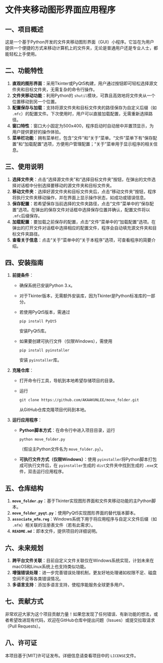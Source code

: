 
# 文件夹移动图形界面应用程序

## 一、项目概述

这是一个基于Python开发的文件夹移动图形界面（GUI）小程序。它旨在为用户提供一个便捷的方式来移动计算机上的文件夹，无论是普通用户还是专业人士，都能轻松上手使用。

## 二、功能特性

1. **直观的图形界面**：采用Tkinter或PyQt5构建，用户通过按钮即可轻松选择源文件夹和目标文件夹，无需复杂的命令行操作。
2. **文件夹移动功能**：利用Python的 `shutil`模块，可靠且高效地将文件夹从一个位置移动到另一个位置。
3. **配置保存与加载**：支持将源文件夹和目标文件夹的路径保存为自定义后缀（如 `.mfc`）的配置文件。下次使用时，用户可以直接加载配置，无需重新选择路径。
4. **窗口特性**：窗口大小固定为500x400，程序启动时自动居中并置顶显示，为用户提供更好的操作体验。
5. **菜单栏功能**：拥有菜单栏，包含“文件”和“关于”菜单。“文件”菜单下有“保存配置”和“加载配置”选项，方便用户管理配置；“关于”菜单用于显示程序的相关信息。

## 三、使用说明

1. **选择文件夹**：点击“选择源文件夹”和“选择目标文件夹”按钮，在弹出的文件选择对话框中分别选择要移动的源文件夹和目标文件夹。
2. **移动文件夹**：选择好源文件夹和目标文件夹后，点击“移动文件夹”按钮，程序将执行文件夹移动操作，并在界面上显示操作状态，如成功或错误信息。
3. **保存配置**：若希望保存当前选择的文件夹路径，点击“文件”菜单中的“保存配置”选项。在弹出的保存文件对话框中选择保存位置并确认，配置文件将以 `.mfc`后缀保存。
4. **加载配置**：要加载之前保存的配置，点击“文件”菜单中的“加载配置”选项。在弹出的打开文件对话框中选择相应的配置文件，程序会自动填充源文件夹和目标文件夹路径。
5. **查看关于信息**：点击“关于”菜单中的“关于本程序”选项，可查看程序的简要介绍。

## 四、安装指南

1. **前提条件**：
   - 确保系统已安装Python 3.x。
   - 对于Tkinter版本，无需额外安装库，因为Tkinter是Python标准库的一部分。
   - 若使用PyQt5版本，需通过
     ```
     pip install PyQt5
     ```

     安装PyQt5库。
   - 如果要创建可执行文件（仅限Windows），需使用
     ```
     pip install pyinstaller
     ```

     安装 `pyinstaller`库。
2. **克隆仓库**：
   - 打开命令行工具，导航到本地希望存储项目的目录。
   - 运行
     ```
     git clone https://github.com/AKAAKUNLEE/move_folder.git
     ```

     从GitHub仓库克隆项目代码到本地。
3. **运行应用程序**：
   - **Python脚本方式**：在命令行中进入项目目录，运行
     ```
     python move_folder.py
     ```

     （假设主Python文件名为 `move_folder.py`）。
   - **可执行文件方式（仅限Windows）**：使用 `pyinstaller`将Python脚本打包成可执行文件后，在 `pyinstaller`生成的 `dist`文件夹中找到生成的 `.exe`文件，双击运行应用程序。

## 五、仓库结构

1. **`move_folder.py`**：基于Tkinter实现图形界面和文件夹移动功能的主Python脚本。
2. **`move_folder_pyqt.py`**：使用PyQt5实现图形界面的替代版本脚本。
3. **`associate_mfm.reg`**：Windows系统下用于将应用程序与自定义文件后缀（如 `.mfm`）相关联的注册表文件（若有此需求）。
4. **`README.md`**：即本文件，提供项目的详细说明。

## 六、未来规划

1. **跨平台文件关联**：目前自定义文件关联仅在Windows系统实现，计划未来在macOS和Linux系统上也支持类似功能。
2. **增强错误处理**：进一步完善错误处理机制，更友好地处理诸如权限不足、磁盘空间不足等各类错误情况。
3. **多语言支持**：添加多语言支持，使程序能服务全球更多用户。

## 七、贡献方式

非常欢迎大家为这个项目贡献力量！如果您发现了任何错误、有新功能的想法，或者希望改进现有代码，欢迎在GitHub仓库中提出问题（Issues）或提交拉取请求（Pull Requests）。

## 八、许可证

本项目基于[MIT]许可证发布。详细信息请查看项目中的 `LICENSE`文件。
